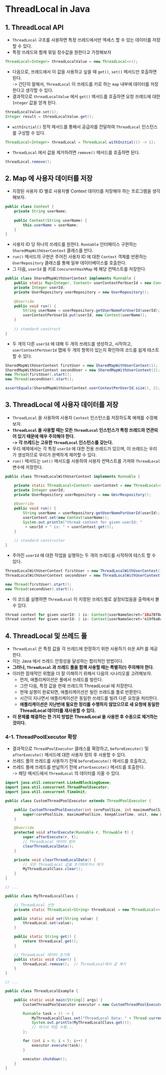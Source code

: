 # ThreadLocal in Java

## 1. ThreadLocal API

* `ThreadLocal` 구조를 사용하면 특정 쓰레드에서만 엑세스 할 수 있는 데이터를 저장할 수 있다.&#x20;
* 특정 쓰레드와 함께 묶일 정수값을 원한다고 가정해보자&#x20;

```java
ThreadLocal<Integer> threadLocalValue = new ThreadLocal<>(); 
```

* 다음으로, 쓰레드에서 이 값을 사용하고 싶을 때 `get()`, `set()` 메서드만 호출하면 된다. \
  \-> 간단히 말해서, `ThreadLocal` 이 쓰레드를 키로 하는 `map` 내부에 데이터를 저장한다고 생각할 수 있다.&#x20;
* 결과적으로 `threadLocalValue` 에서 `get()` 메서드를 호출하면 요청 쓰레드에 대한 `Integer` 값을 얻게 된다.&#x20;

```java
threadLocalValue.set(1);
Integer result = threadLocalValue.get(); 
```

* `withInitial()` 정적 메서드를 통해서 공급자를 전달하여 `ThreadLocal` 인스턴스를 구성할 수 있다.&#x20;

```java
ThreadLocal<Integer> threadLocal = ThreadLocal.withInitial(() -> 1);
```

* `ThreadLocal` 에서 값을 제거하려면 `remove()` 메서드를 호출하면 된다.&#x20;

```java
threadLocal.remove();
```

## 2. Map 에 사용자 데이터를 저장

* 지정된 사용자 ID 별로 사용자별 Context 데이터를 저장해야 하는 프로그램을 생각해보자.&#x20;

```java
public class Context {
    private String userName;
    
    public Context(String userName) {
        this.userName = userName; 
    }
}
```

* 사용자 ID 당 하나의 쓰레드를 원한다. `Runnable` 인터페이스 구현하는 `SharedMapWithUserContext` 클래스를 만다.
* `run()` 메서드의 구현은 주어진 사용자 ID 에 대한 `Context` 객체를 반환하는 `UserRepository` 클래스를 통해 일부 데이터베이스를 호출한다.&#x20;
* 그 다음, `userId` 를 키로 `ConcurentHashMap` 에 해당 컨텍스트를 저장한다.&#x20;

```java
public class SharedMapWithUserContext implements Runnable {
    public static Map<Integer, Context> userContextPerUserId = new ConcurrentHashMap<>();
    private Integer userId; 
    private UserRepository userRepository = new UserRepository(); 
    
    @Override
    public void run() {
        String userName = userRepository.getUserNameForUserId(userId);
        userContextPerUserId.put(userId, new Context(userName));
    }
    
    // standard construct
}
```

* 두 개의 다른 `userId` 에 대해 두 개의 쓰레드를 생성하고, 시작하고, `userContextPerUserId` 맵에 두 개의 항목이 있는지 확인하여 코드를 쉽게 테스트 할 수 있다.&#x20;

```java
SharedMapWithUserContext firstUser = new SharedMapWithUserContext(1);
SharedMapWithUserContext secondUser = new SharedMapWithUserContext(2);
new Thread(firstUser).start();
new Thread(secondUser).start();

assertEquals(SharedMapWithUserContext.userContextPerUserId.size(), 2);
```

## 3. ThreadLocal 에 사용자 데이터를 저장&#x20;

* `ThreadLocal` 을 사용하여 사용자 `Context` 인스턴스를 저장하도록 예제를 수정해보자.&#x20;
* **`ThreadLocal` 을 사용할 때는 모든 `ThreadLocal` 인스턴스가 특정 쓰레드와 연관되어 있기 때문에 매우 주의해야 한다.** \
  **-> 각 쓰레드는 고유한 `ThreadLocal` 인스턴스를 갖는다.**
* 우리 예제에서는 각 특정 `userId` 에 대한 전용 쓰레드가 있으며, 이 쓰레드는 우리가 생성하므로 우리가 완벽하게 제어할 수 있다.&#x20;
* `run()` 메서드는 `set()` 메서드를 사용하여 사용자 컨텍스트를 가져와 `ThreadLocal` 변수에 저장한다.&#x20;

```java
public class ThreadLocalWithUserContext implements Runnable {

    private static ThreadLocal<Context> userContext = new ThreadLocal<>(); 
    private Integer userId; 
    private UserRepository userRepository = new UesrRespository(); 
    
    @Override 
    public void run() {
        String userName = userRepository.getUserNameForUserId(userId); 
        userContext.set(new Context(userName));
        System.out.println("thread context for given userId: " 
         + uesrId + " is: " + userContext.get());
    }    
    
    // standard constructor
}
```

* 주어진 `userId` 에 대한 작업을 실행하는 두 개의 쓰레드를 시작하여 테스트 할 수 있다.&#x20;

```java
ThreadLocalWithUserContext firstUser = new ThreadLocalWithUserContext(1);
ThreadLocalWithUserContext secondUser = new ThreadLocalWithUserContext(2);

new Thread(firstUser).start();
new Thread(secondUser).start();
```

* 이 코드를 실행하면 `ThreadLocal` 이 지정된 쓰레드별로 설정되었음을 출력에서 볼 수 있다.&#x20;

```java
thread context for given userId: 1 is: Context{userNameSecret='18a78f8e-24d2-4abf-91d6-79eaa198123f'}
thread context for given userId: 2 is: Context{userNameSecret='e19f6a0a-253e-423e-8b2b-bca1f471ae5c'}
```

## 4. ThreadLocal 및 쓰레드 풀&#x20;

* `ThreadLocal` 은 특정 값을 각 쓰레드에 한정하기 위한 사용하기 쉬운 API 를 제공한다.&#x20;
* 이는 Java 에서 쓰레드 안정성을 달성하는 합리적인 방법이다.&#x20;
* **그러나, `ThreadLocal` 과 쓰레드 풀을 함께 사용할 때는 특별히(!) 주의해야 한다.**&#x20;
* 이러한 잠재적인 위험을 더 잘 이해하기 위해서 다음의 시나리오를 고려해보자.&#x20;
  * 먼저, 애플리케이션은 풀에서 쓰레드를 빌린다.&#x20;
  * 그런 다음, 특정 값을 현재 쓰레드의 ThreadLocal 에 저장한다.&#x20;
  * 현재 실행이 완료되면, 애플리케이션은 빌린 쓰레드를 풀로 반환한다.&#x20;
  * 시간이 지나면서 애플리케이션은 동일한 쓰레드를 빌려 다른 요청을 처리한다.&#x20;
  * **애플리케이션은 지난번에 필요한 정리를 수행하지 않았으므로 새 요청에 동일한 ThreadLocal 데이터를 재사용할 수 있다.**&#x20;
* **이 문제를 해결하는 한 가지 방법은 ThreadLocal 을 사용한 후 수동으로 제거하는 것이다.**&#x20;

### 4-1. ThreadPoolExecutor 확장&#x20;

* 결과적으로 `ThreadPoolExecutor` 클래스를 확장하고, `beforeExecute()` 및 `afterExecute()` 메서드에 대한 사용자 정의 후 사용할 수 있다.&#x20;
* 쓰레드 풀의 쓰레드를 사용하기 전에 `beforeExecute()` 메서드를 호출하고,
* 쓰레드 풀에 쓰레드를 반납하기 전에 `afterExecute()` 메서드를 호출한다. \
  \-> 해당 메서드에서 `ThreadLocal` 의 데이터를 지울 수 있다.&#x20;

```java
import java.util.concurrent.LinkedBlockingQueue;
import java.util.concurrent.ThreadPoolExecutor;
import java.util.concurrent.TimeUnit;

public class CustomThreadPoolExecutor extends ThreadPoolExecutor {

    public CustomThreadPoolExecutor(int corePoolSize, int maximumPoolSize, long keepAliveTime, TimeUnit unit) {
        super(corePoolSize, maximumPoolSize, keepAliveTime, unit, new LinkedBlockingQueue<>());
    }

    @Override
    protected void afterExecute(Runnable r, Throwable t) {
        super.afterExecute(r, t);
        // ThreadLocal 데이터 정리
        clearThreadLocalData();
    }

    private void clearThreadLocalData() {
        // 모든 ThreadLocal 값을 초기화하거나 제거
        MyThreadLocalClass.clear();
    }
}

// ...

public class MyThreadLocalClass {

    // ThreadLocal 선언
    private static ThreadLocal<String> threadLocal = new ThreadLocal<>();

    public static void set(String value) {
        threadLocal.set(value);
    }

    public static String get() {
        return threadLocal.get();
    }

    // ThreadLocal 데이터 초기화
    public static void clear() {
        threadLocal.remove();  // ThreadLocal에서 값 제거
    }
}

// ...

public class ThreadLocalExample {

    public static void main(String[] args) {
        CustomThreadPoolExecutor executor = new CustomThreadPoolExecutor(2, 4, 60, TimeUnit.SECONDS);

        Runnable task = () -> {
            MyThreadLocalClass.set("ThreadLocal Data: " + Thread.currentThread().getName());
            System.out.println(MyThreadLocalClass.get());
            // 여기서 작업 수행...
        };

        for (int i = 0; i < 5; i++) {
            executor.execute(task);
        }

        executor.shutdown();
    }
}

```

